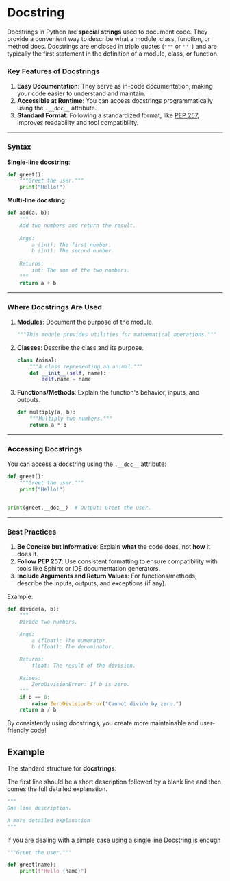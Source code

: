 # Docstring

Docstrings in Python are **special strings** used to document code. They provide a convenient way to describe what a
module, class, function, or method does. Docstrings are enclosed in triple quotes (`"""` or `'''`) and are typically the
first statement in the definition of a module, class, or function.

### Key Features of Docstrings

1. **Easy Documentation**: They serve as in-code documentation, making your code easier to understand and maintain.
2. **Accessible at Runtime**: You can access docstrings programmatically using the `.__doc__` attribute.
3. **Standard Format**: Following a standardized format, like [PEP 257](https://peps.python.org/pep-0257/), improves
   readability and tool compatibility.

---

### Syntax

**Single-line docstring**:

```python
def greet():
    """Greet the user."""
    print("Hello!")
```

**Multi-line docstring**:

```python
def add(a, b):
    """
    Add two numbers and return the result.
    
    Args:
        a (int): The first number.
        b (int): The second number.
        
    Returns:
        int: The sum of the two numbers.
    """
    return a + b
```

---

### Where Docstrings Are Used

1. **Modules**: Document the purpose of the module.
   ```python
   """This module provides utilities for mathematical operations."""
   ```

2. **Classes**: Describe the class and its purpose.
   ```python
   class Animal:
       """A class representing an animal."""
       def __init__(self, name):
           self.name = name
   ```

3. **Functions/Methods**: Explain the function's behavior, inputs, and outputs.
   ```python
   def multiply(a, b):
       """Multiply two numbers."""
       return a * b
   ```

---

### Accessing Docstrings

You can access a docstring using the `.__doc__` attribute:

```python
def greet():
    """Greet the user."""
    print("Hello!")


print(greet.__doc__)  # Output: Greet the user.
```

---

### Best Practices

1. **Be Concise but Informative**: Explain **what** the code does, not **how** it does it.
2. **Follow PEP 257**: Use consistent formatting to ensure compatibility with tools like Sphinx or IDE documentation
   generators.
3. **Include Arguments and Return Values**: For functions/methods, describe the inputs, outputs, and exceptions (if
   any).

Example:

```python
def divide(a, b):
    """
    Divide two numbers.

    Args:
        a (float): The numerator.
        b (float): The denominator.

    Returns:
        float: The result of the division.

    Raises:
        ZeroDivisionError: If b is zero.
    """
    if b == 0:
        raise ZeroDivisionError("Cannot divide by zero.")
    return a / b
```

By consistently using docstrings, you create more maintainable and user-friendly code!

## Example

The standard structure for **docstrings**:

The first line should be a short description followed by a blank line and then comes the full detailed explanation.

```python
"""
One line description.

A more detailed explanation  
"""
```

If you are dealing with a simple case using a single line Docstring is enough

```python
"""Greet the user."""

def greet(name):
    print(f"Hello {name}")
```
